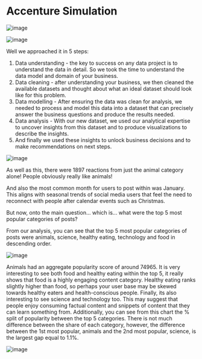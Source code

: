 # Accenture Simulation

![image](https://github.com/amike68/Accenture-Simulation/assets/147053561/c1b5c0ca-10bc-45fb-bf56-d8182defbd28)


![image](https://github.com/amike68/Accenture-Simulation/assets/147053561/71fda1ca-b1fe-42f8-9b2f-4a3f04ac9d92)

 
Well we approached it in 5 steps:
1.	Data understanding - the key to success on any data project is to understand the data in detail. So we took the time to understand the data model and domain of your business.
2.	Data cleaning - after understanding your business, we then cleaned the available datasets and thought about what an ideal dataset should look like for this problem.
3.	Data modelling - After ensuring the data was clean for analysis, we needed to process and model this data into a dataset that can precisely answer the business questions and produce the results needed.
4.	Data analysis - With our new dataset, we used our analytical expertise to uncover insights from this dataset and to produce visualizations to describe the insights.
5.	And finally we used these insights to unlock business decisions and to make recommendations on next steps.


![image](https://github.com/amike68/Accenture-Simulation/assets/147053561/1d5008fa-b1ca-4900-9e4f-5ae5ca71afe3)

As well as this, there were 1897 reactions from just the animal category alone! People obviously really like animals!

And also the most common month for users to post within was January. This aligns with seasonal trends of social media users that feel the need to reconnect with people after calendar events such as Christmas.

But now, onto the main question... which is... what were the top 5 most popular categories of posts?


From our analysis, you can see that the top 5 most popular categories of posts were animals, science, healthy eating, technology and food in descending order.


![image](https://github.com/amike68/Accenture-Simulation/assets/147053561/575ea300-16ac-4544-be7e-6a15f52f47d1)


Animals had an aggregate popularity score of around 74965. It is very interesting to see both food and healthy eating within the top 5, it really shows that food is a highly engaging content category. Healthy eating ranks slightly higher than food, so perhaps your user base may be skewed towards healthy eaters and health-conscious people.
Finally, its also interesting to see science and technology too. This may suggest that people enjoy consuming factual content and snippets of content that they can learn something from.
Additionally, you can see from this chart the % split of popularity between the top 5 categories. There is not much difference between the share of each category, however, the difference between the 1st most popular, animals and the 2nd most popular, science, is the largest gap equal to 1.1%.


![image](https://github.com/amike68/Accenture-Simulation/assets/147053561/e9e9bc76-9e1e-4adb-8050-c1edc5e67d47)

